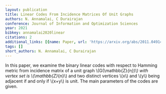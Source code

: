 ```yaml
---
layout: publication
title: Linear Codes From Incidence Matrices Of Unit Graphs
authors: N. Annamalai, C Durairajan
conference: Journal of Information and Optimization Sciences
year: 2021
bibkey: annamalai2020linear
citations: 2
additional_links: [{name: Paper, url: 'https://arxiv.org/abs/2011.04914'}]
tags: []
short_authors: N. Annamalai, C Durairajan
---
```

In this paper, we examine the binary linear codes with respect to Hamming
metric from incidence matrix of a unit graph \\(G(\mathbb\{Z\}_\{n\})\\) with vertex
set is \\(\mathbb\{Z\}_\{n\}\\) and two distinct vertices \\(x\\) and \\(y\\) being adjacent if
and only if \\(x+y\\) is unit. The main parameters of the codes are given.